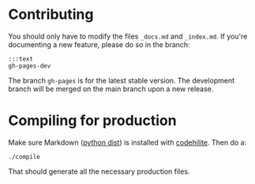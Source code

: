 # Contributing

You should only have to modify the files `_docs.md` and `_index.md`. If you're documenting a new feature, please do so in the branch:

    :::text
    gh-pages-dev

The branch `gh-pages` is for the latest stable version. The development branch will be merged on the main branch upon a new release.

# Compiling for production

Make sure Markdown ([python dist](http://freewisdom.org/projects/python-markdown/)) is installed with [codehilite](http://freewisdom.org/projects/python-markdown/CodeHilite). Then do a:

    ./compile    

That should generate all the necessary production files.
